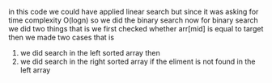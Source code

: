 ​in this code we could have applied linear search but since it was asking for time complexity O(logn) so we did the binary search 
now for binary search we did two things that is we first checked whether arr[mid] is equal to target then we made two cases that is 
1) we did search in the left sorted array then
2) we did search in the right sorted array  if the eliment is not found in the left array
